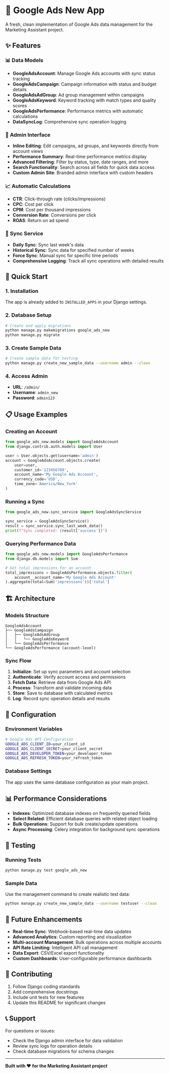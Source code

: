 # 🚀 Google Ads New App

A fresh, clean implementation of Google Ads data management for the Marketing Assistant project.

## ✨ Features

### 📊 **Data Models**
- **GoogleAdsAccount**: Manage Google Ads accounts with sync status tracking
- **GoogleAdsCampaign**: Campaign information with status and budget details
- **GoogleAdsAdGroup**: Ad group management within campaigns
- **GoogleAdsKeyword**: Keyword tracking with match types and quality scores
- **GoogleAdsPerformance**: Performance metrics with automatic calculations
- **DataSyncLog**: Comprehensive sync operation logging

### 🔧 **Admin Interface**
- **Inline Editing**: Edit campaigns, ad groups, and keywords directly from account views
- **Performance Summary**: Real-time performance metrics display
- **Advanced Filtering**: Filter by status, type, date ranges, and more
- **Search Functionality**: Search across all fields for quick data access
- **Custom Admin Site**: Branded admin interface with custom headers

### 📈 **Automatic Calculations**
- **CTR**: Click-through rate (clicks/impressions)
- **CPC**: Cost per click
- **CPM**: Cost per thousand impressions
- **Conversion Rate**: Conversions per click
- **ROAS**: Return on ad spend

### 🔄 **Sync Service**
- **Daily Sync**: Sync last week's data
- **Historical Sync**: Sync data for specified number of weeks
- **Force Sync**: Manual sync for specific time periods
- **Comprehensive Logging**: Track all sync operations with detailed results

## 🚀 Quick Start

### 1. **Installation**
The app is already added to `INSTALLED_APPS` in your Django settings.

### 2. **Database Setup**
```bash
# Create and apply migrations
python manage.py makemigrations google_ads_new
python manage.py migrate
```

### 3. **Create Sample Data**
```bash
# Create sample data for testing
python manage.py create_new_sample_data --username admin --clean
```

### 4. **Access Admin**
- **URL**: `/admin/`
- **Username**: `admin_new`
- **Password**: `admin123`

## 📋 **Usage Examples**

### **Creating an Account**
```python
from google_ads_new.models import GoogleAdsAccount
from django.contrib.auth.models import User

user = User.objects.get(username='admin')
account = GoogleAdsAccount.objects.create(
    user=user,
    customer_id='123456789',
    account_name='My Google Ads Account',
    currency_code='USD',
    time_zone='America/New_York'
)
```

### **Running a Sync**
```python
from google_ads_new.sync_service import GoogleAdsSyncService

sync_service = GoogleAdsSyncService()
result = sync_service.sync_last_week_data()
print(f"Sync completed: {result['success']}")
```

### **Querying Performance Data**
```python
from google_ads_new.models import GoogleAdsPerformance
from django.db.models import Sum

# Get total impressions for an account
total_impressions = GoogleAdsPerformance.objects.filter(
    account__account_name='My Google Ads Account'
).aggregate(total=Sum('impressions'))['total']
```

## 🏗️ **Architecture**

### **Models Structure**
```
GoogleAdsAccount
├── GoogleAdsCampaign
│   ├── GoogleAdsAdGroup
│   │   └── GoogleAdsKeyword
│   └── GoogleAdsPerformance
└── GoogleAdsPerformance (account-level)
```

### **Sync Flow**
1. **Initialize**: Set up sync parameters and account selection
2. **Authenticate**: Verify account access and permissions
3. **Fetch Data**: Retrieve data from Google Ads API
4. **Process**: Transform and validate incoming data
5. **Store**: Save to database with calculated metrics
6. **Log**: Record sync operation details and results

## 🔧 **Configuration**

### **Environment Variables**
```bash
# Google Ads API Configuration
GOOGLE_ADS_CLIENT_ID=your_client_id
GOOGLE_ADS_CLIENT_SECRET=your_client_secret
GOOGLE_ADS_DEVELOPER_TOKEN=your_developer_token
GOOGLE_ADS_REFRESH_TOKEN=your_refresh_token
```

### **Database Settings**
The app uses the same database configuration as your main project.

## 📊 **Performance Considerations**

- **Indexes**: Optimized database indexes on frequently queried fields
- **Select Related**: Efficient database queries with related object loading
- **Bulk Operations**: Support for bulk create/update operations
- **Async Processing**: Celery integration for background sync operations

## 🧪 **Testing**

### **Running Tests**
```bash
python manage.py test google_ads_new
```

### **Sample Data**
Use the management command to create realistic test data:
```bash
python manage.py create_new_sample_data --username testuser --clean
```

## 🔮 **Future Enhancements**

- **Real-time Sync**: Webhook-based real-time data updates
- **Advanced Analytics**: Custom reporting and visualization
- **Multi-account Management**: Bulk operations across multiple accounts
- **API Rate Limiting**: Intelligent API call management
- **Data Export**: CSV/Excel export functionality
- **Custom Dashboards**: User-configurable performance dashboards

## 📝 **Contributing**

1. Follow Django coding standards
2. Add comprehensive docstrings
3. Include unit tests for new features
4. Update this README for significant changes

## 📞 **Support**

For questions or issues:
- Check the Django admin interface for data validation
- Review sync logs for operation details
- Check database migrations for schema changes

---

**Built with ❤️ for the Marketing Assistant project**
